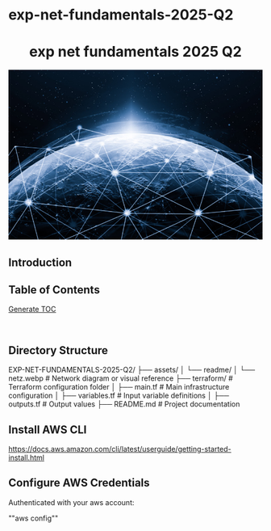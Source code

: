 # exp-net-fundamentals-2025-Q2

<h1 align="center">exp net fundamentals 2025 Q2</h1>

<img src="assets/readme/netz.webp" alt="A decorative picture featuring GenAI">

## Introduction

## Table of Contents

[Generate TOC](https://ecotrust-canada.github.io/markdown-toc/)

<br>

## Directory Structure

EXP-NET-FUNDAMENTALS-2025-Q2/
├── assets/
│   └── readme/
│       └── netz.webp          # Network diagram or visual reference
├── terraform/                 # Terraform configuration folder
│   ├── main.tf                # Main infrastructure configuration
│   ├── variables.tf           # Input variable definitions
│   ├── outputs.tf             # Output values
├── README.md                  # Project documentation


## Install AWS CLI

https://docs.aws.amazon.com/cli/latest/userguide/getting-started-install.html

## Configure AWS Credentials

Authenticated with your aws account:

""aws config""